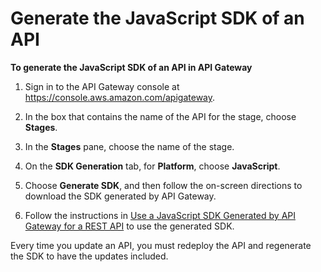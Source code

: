 # Generate the JavaScript SDK of an API<a name="genearte-javascript-sdk-of-an-api"></a>

**To generate the JavaScript SDK of an API in API Gateway**

1. Sign in to the API Gateway console at [https://console\.aws\.amazon\.com/apigateway](https://console.aws.amazon.com/apigateway)\.

1. In the box that contains the name of the API for the stage, choose **Stages**\. 

1. In the **Stages** pane, choose the name of the stage\.

1. On the **SDK Generation** tab, for **Platform**, choose **JavaScript**\. 

1. Choose **Generate SDK**, and then follow the on\-screen directions to download the SDK generated by API Gateway\.

1. Follow the instructions in [Use a JavaScript SDK Generated by API Gateway for a REST API](how-to-generate-sdk-javascript.md) to use the generated SDK\.

 Every time you update an API, you must redeploy the API and regenerate the SDK to have the updates included\. 
